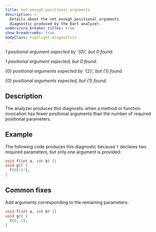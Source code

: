 ```yaml
---
title: not_enough_positional_arguments
description: >-
  Details about the not_enough_positional_arguments
  diagnostic produced by the Dart analyzer.
underscore_breaker_titles: true
show_breadcrumbs: true
bodyClass: highlight-diagnostics
---
```


_1 positional argument expected by '{0}', but 0 found._

_1 positional argument expected, but 0 found._

_{0} positional arguments expected by '{2}', but {1} found._

_{0} positional arguments expected, but {1} found._

## Description

The analyzer produces this diagnostic when a method or function invocation
has fewer positional arguments than the number of required positional
parameters.

## Example

The following code produces this diagnostic because `f` declares two
required parameters, but only one argument is provided:

```dart
void f(int a, int b) {}
void g() {
  f(0[!)!];
}
```

## Common fixes

Add arguments corresponding to the remaining parameters:

```dart
void f(int a, int b) {}
void g() {
  f(0, 1);
}
```
